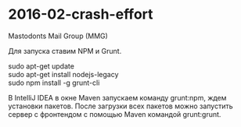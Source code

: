 # 2016-02-crash-effort
Mastodonts Mail Group (MMG)

Для запуска ставим NPM и Grunt.

sudo apt-get update<br />
sudo apt-get install nodejs-legacy<br />
sudo npm install -g grunt-cli<br />

В IntelliJ IDEA в окне Maven запускаем команду grunt:npm, ждем установки пакетов.
После загрузки всех пакетов можно запустить сервер с фронтендом с помощью Maven командой grunt:grunt.